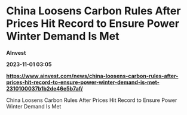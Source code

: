# China Loosens Carbon Rules After Prices Hit Record to Ensure Power Winter Demand Is Met
**AInvest**

**2023-11-01 03:05**

**https://www.ainvest.com/news/china-loosens-carbon-rules-after-prices-hit-record-to-ensure-power-winter-demand-is-met-2310100037b1b2de46e5b7af/**

China Loosens Carbon Rules After Prices Hit Record to Ensure Power Winter Demand Is Met